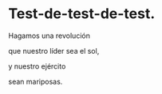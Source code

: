 # Test-de-test-de-test.

Hagamos una revolución

que nuestro líder sea el sol, 

y nuestro ejército 

sean mariposas. 
